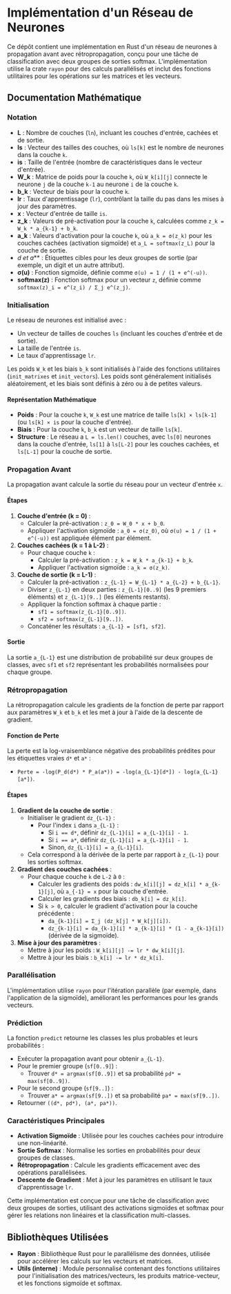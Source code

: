 # Implémentation d'un Réseau de Neurones

Ce dépôt contient une implémentation en Rust d'un réseau de neurones à propagation avant avec rétropropagation, conçu pour une tâche de classification avec deux groupes de sorties softmax. L'implémentation utilise la crate `rayon` pour des calculs parallélisés et inclut des fonctions utilitaires pour les opérations sur les matrices et les vecteurs.

## Documentation Mathématique

### Notation
- **L** : Nombre de couches (`ln`), incluant les couches d'entrée, cachées et de sortie.
- **ls** : Vecteur des tailles des couches, où `ls[k]` est le nombre de neurones dans la couche `k`.
- **is** : Taille de l'entrée (nombre de caractéristiques dans le vecteur d'entrée).
- **W_k** : Matrice de poids pour la couche `k`, où `W_k[i][j]` connecte le neurone `j` de la couche `k-1` au neurone `i` de la couche `k`.
- **b_k** : Vecteur de biais pour la couche `k`.
- **lr** : Taux d'apprentissage (`lr`), contrôlant la taille du pas dans les mises à jour des paramètres.
- **x** : Vecteur d'entrée de taille `is`.
- **z_k** : Valeurs de pré-activation pour la couche `k`, calculées comme `z_k = W_k * a_{k-1} + b_k`.
- **a_k** : Valeurs d'activation pour la couche `k`, où `a_k = σ(z_k)` pour les couches cachées (activation sigmoïde) et `a_L = softmax(z_L)` pour la couche de sortie.
- **d* et a*** : Étiquettes cibles pour les deux groupes de sortie (par exemple, un digit et un autre attribut).
- **σ(u)** : Fonction sigmoïde, définie comme `σ(u) = 1 / (1 + e^(-u))`.
- **softmax(z)** : Fonction softmax pour un vecteur `z`, définie comme `softmax(z)_i = e^(z_i) / Σ_j e^(z_j)`.

### Initialisation
Le réseau de neurones est initialisé avec :
- Un vecteur de tailles de couches `ls` (incluant les couches d'entrée et de sortie).
- La taille de l'entrée `is`.
- Le taux d'apprentissage `lr`.

Les poids `W_k` et les biais `b_k` sont initialisés à l'aide des fonctions utilitaires (`init_matrixes` et `init_vectors`). Les poids sont généralement initialisés aléatoirement, et les biais sont définis à zéro ou à de petites valeurs.

#### Représentation Mathématique
- **Poids** : Pour la couche `k`, `W_k` est une matrice de taille `ls[k] × ls[k-1]` (ou `ls[k] × is` pour la couche d'entrée).
- **Biais** : Pour la couche `k`, `b_k` est un vecteur de taille `ls[k]`.
- **Structure** : Le réseau a `L = ls.len()` couches, avec `ls[0]` neurones dans la couche d'entrée, `ls[1]` à `ls[L-2]` pour les couches cachées, et `ls[L-1]` pour la couche de sortie.

### Propagation Avant
La propagation avant calcule la sortie du réseau pour un vecteur d'entrée `x`.

#### Étapes
1. **Couche d'entrée (k = 0)** :
   - Calculer la pré-activation : `z_0 = W_0 * x + b_0`.
   - Appliquer l'activation sigmoïde : `a_0 = σ(z_0)`, où `σ(u) = 1 / (1 + e^(-u))` est appliquée élément par élément.
2. **Couches cachées (k = 1 à L-2)** :
   - Pour chaque couche `k` :
     - Calculer la pré-activation : `z_k = W_k * a_{k-1} + b_k`.
     - Appliquer l'activation sigmoïde : `a_k = σ(z_k)`.
3. **Couche de sortie (k = L-1)** :
   - Calculer la pré-activation : `z_{L-1} = W_{L-1} * a_{L-2} + b_{L-1}`.
   - Diviser `z_{L-1}` en deux parties : `z_{L-1}[0..9]` (les 9 premiers éléments) et `z_{L-1}[9..]` (les éléments restants).
   - Appliquer la fonction softmax à chaque partie :
     - `sf1 = softmax(z_{L-1}[0..9])`.
     - `sf2 = softmax(z_{L-1}[9..])`.
   - Concaténer les résultats : `a_{L-1} = [sf1, sf2]`.

#### Sortie
La sortie `a_{L-1}` est une distribution de probabilité sur deux groupes de classes, avec `sf1` et `sf2` représentant les probabilités normalisées pour chaque groupe.

### Rétropropagation
La rétropropagation calcule les gradients de la fonction de perte par rapport aux paramètres `W_k` et `b_k` et les met à jour à l'aide de la descente de gradient.

#### Fonction de Perte
La perte est la log-vraisemblance négative des probabilités prédites pour les étiquettes vraies `d*` et `a*` :
- `Perte = -log(P_d(d*) * P_a(a*)) = -log(a_{L-1}[d*]) - log(a_{L-1}[a*])`.

#### Étapes
1. **Gradient de la couche de sortie** :
   - Initialiser le gradient `dz_{L-1}` :
     - Pour l'index `i` dans `a_{L-1}` :
       - Si `i == d*`, définir `dz_{L-1}[i] = a_{L-1}[i] - 1`.
       - Si `i == a*`, définir `dz_{L-1}[i] = a_{L-1}[i] - 1`.
       - Sinon, `dz_{L-1}[i] = a_{L-1}[i]`.
   - Cela correspond à la dérivée de la perte par rapport à `z_{L-1}` pour les sorties softmax.
2. **Gradient des couches cachées** :
   - Pour chaque couche `k` de `L-2` à `0` :
     - Calculer les gradients des poids : `dw_k[i][j] = dz_k[i] * a_{k-1}[j]`, où `a_{-1} = x` pour la couche d'entrée.
     - Calculer les gradients des biais : `db_k[i] = dz_k[i]`.
     - Si `k > 0`, calculer le gradient d'activation pour la couche précédente :
       - `da_{k-1}[i] = Σ_j (dz_k[j] * W_k[j][i])`.
       - `dz_{k-1}[i] = da_{k-1}[i] * a_{k-1}[i] * (1 - a_{k-1}[i])` (dérivée de la sigmoïde).
3. **Mise à jour des paramètres** :
   - Mettre à jour les poids : `W_k[i][j] -= lr * dw_k[i][j]`.
   - Mettre à jour les biais : `b_k[i] -= lr * dz_k[i]`.

### Parallélisation
L'implémentation utilise `rayon` pour l'itération parallèle (par exemple, dans l'application de la sigmoïde), améliorant les performances pour les grands vecteurs.

### Prédiction
La fonction `predict` retourne les classes les plus probables et leurs probabilités :
- Exécuter la propagation avant pour obtenir `a_{L-1}`.
- Pour le premier groupe (`sf[0..9]`) :
  - Trouver `d* = argmax(sf[0..9])` et sa probabilité `pd* = max(sf[0..9])`.
- Pour le second groupe (`sf[9..]`) :
  - Trouver `a* = argmax(sf[9..])` et sa probabilité `pa* = max(sf[9..])`.
- Retourner `((d*, pd*), (a*, pa*))`.

### Caractéristiques Principales
- **Activation Sigmoïde** : Utilisée pour les couches cachées pour introduire une non-linéarité.
- **Sortie Softmax** : Normalise les sorties en probabilités pour deux groupes de classes.
- **Rétropropagation** : Calcule les gradients efficacement avec des opérations parallélisées.
- **Descente de Gradient** : Met à jour les paramètres en utilisant le taux d'apprentissage `lr`.

Cette implémentation est conçue pour une tâche de classification avec deux groupes de sorties, utilisant des activations sigmoïdes et softmax pour gérer les relations non linéaires et la classification multi-classes.

## Bibliothèques Utilisées
- **Rayon** : Bibliothèque Rust pour le parallélisme des données, utilisée pour accélérer les calculs sur les vecteurs et matrices.
- **Utils (interne)** : Module personnalisé contenant des fonctions utilitaires pour l'initialisation des matrices/vecteurs, les produits matrice-vecteur, et les fonctions sigmoïde et softmax.
